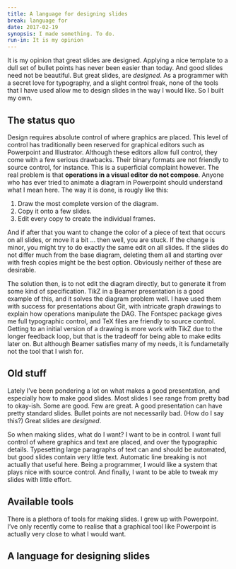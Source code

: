 ```yaml
---
title: A language for designing slides
break: language for
date: 2017-02-19
synopsis: I made something. To do.
run-in: It is my opinion
---
```


It is my opinion that great slides are designed.
Applying a nice template to a dull set of bullet points has never been easier than today.
And good slides need not be beautiful.
But great slides, are *designed*.
As a programmer with a secret love for typography,
and a slight control freak,
none of the tools that I have used allow me to design slides in the way I would like.
So I built my own.

The status quo
--------------

Design requires absolute control of where graphics are placed.
This level of control has traditionally been reserved for graphical editors
such as Powerpoint and Illustrator.
Although these editors allow full control,
they come with a few serious drawbacks.
Their binary formats are not friendly to source control, for instance.
This is a superficial complaint however.
The real problem is that **operations in a visual editor do not compose**.
Anyone who has ever tried to animate a diagram in Powerpoint
should understand what I mean here.
The way it is done, is rougly like this:

1. Draw the most complete version of the diagram.
2. Copy it onto a few slides.
3. Edit every copy to create the individual frames.

And if after that you want to change the color of a piece of text
that occurs on all slides,
or move it a bit ...
then well, you are stuck.
If the change is minor,
you might try to do exactly the same edit on all slides.
If the slides do not differ much from the base diagram,
deleting them all and starting over with fresh copies might be the best option.
Obviously neither of these are desirable.

The solution then,
is to not edit the diagram directly,
but to generate it from some kind of specification.
TikZ in a Beamer presentation is a good example of this,
and it solves the diagram problem well.
I have used them with success for presentations about Git,
with intricate graph drawings to explain how operations manipulate the DAG.
The Fontspec package gives me full typographic control,
and TeX files are friendly to source control.
Getting to an initial version of a drawing is more work with TikZ
due to the longer feedback loop,
but that is the tradeoff for being able to make edits later on.
But although Beamer satisfies many of my needs,
it is fundametally not the tool that I wish for.

Old stuff
---------

Lately I’ve been pondering a lot on what makes a good presentation,
and especially how to make good slides.
Most slides I see range from pretty bad to okay-ish.
Some are good.
Few are great.
A good presentation can have pretty standard slides.
Bullet points are not necessarily bad.
(How do I say this?)
Great slides are *designed*.

So when making slides, what do I want?
I want to be in control.
I want full control of where graphics and text are placed,
and over the typographic details.
Typesetting large paragraphs of text can and should be automated,
but good slides contain very little text.
Automatic line breaking is not actually that useful here.
Being a programmer,
I would like a system that plays nice with source control.
And finally,
I want to be able to tweak my slides with little effort.

Available tools
---------------

There is a plethora of tools for making slides.
I grew up with Powerpoint.
I’ve only recently come to realise that a graphical tool like Powerpoint
is actually very close to what I would want.


A language for designing slides
-------------------------------
